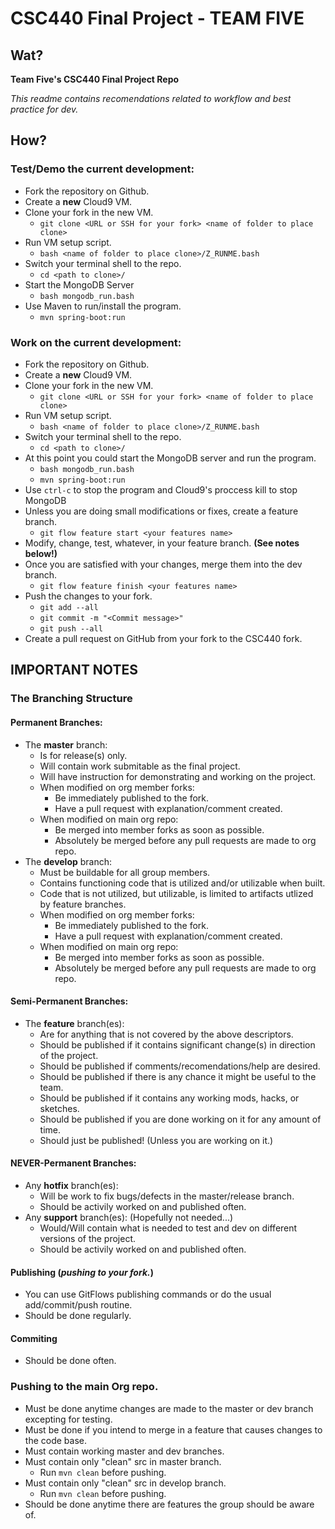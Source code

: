 # CSC440 Final Project - TEAM FIVE

## Wat?

**Team Five's CSC440 Final Project Repo**

*This readme contains recomendations related to workflow and best practice for dev.*

## How?

### Test/Demo the current development:

* Fork the repository on Github.
* Create a **new** Cloud9 VM.
* Clone your fork in the new VM.
    * ```git clone <URL or SSH for your fork> <name of folder to place clone>```
* Run VM setup script.
    * ```bash <name of folder to place clone>/Z_RUNME.bash```
* Switch your terminal shell to the repo.
    * ```cd <path to clone>/```
* Start the MongoDB Server
    * ```bash mongodb_run.bash```
* Use Maven to run/install the program.
    * ```mvn spring-boot:run```

### Work on the current development:

* Fork the repository on Github.
* Create a **new** Cloud9 VM.
* Clone your fork in the new VM.
    * ```git clone <URL or SSH for your fork> <name of folder to place clone>```
* Run VM setup script.
    * ```bash <name of folder to place clone>/Z_RUNME.bash```
* Switch your terminal shell to the repo.
    * ```cd <path to clone>/```
* At this point you could start the MongoDB server and run the program.
    * ```bash mongodb_run.bash```
    * ```mvn spring-boot:run```
* Use ```ctrl-c``` to stop the program and Cloud9's proccess kill to stop MongoDB
* Unless you are doing small modifications or fixes, create a feature branch.
    * ```git flow feature start <your features name>```
* Modify, change, test, whatever, in your feature branch. **(See notes below!)**
* Once you are satisfied with your changes, merge them into the dev branch.
    * ```git flow feature finish <your features name>```
* Push the changes to your fork.
    * ```git add --all```
    * ```git commit -m "<Commit message>"```
    * ```git push --all```
* Create a pull request on GitHub from your fork to the CSC440 fork.
 
## IMPORTANT NOTES

### The Branching Structure

#### Permanent Branches:

* The **master** branch:
    * Is for release(s) only.
    * Will contain work submitable as the final project.
    * Will have instruction for demonstrating and working on the project.
    * When modified on org member forks:
        * Be immediately published to the fork.
        * Have a pull request with explanation/comment created.
    * When modified on main org repo:
        * Be merged into member forks as soon as possible.
        * Absolutely be merged before any pull requests are made to org repo.
* The **develop** branch:
    * Must be buildable for all group members.
    * Contains functioning code that is utilized and/or utilizable when built.
    * Code that is not utilized, but utilizable, is limited to artifacts utlized by feature branches.
    * When modified on org member forks:
        * Be immediately published to the fork.
        * Have a pull request with explanation/comment created.
    * When modified on main org repo:
        * Be merged into member forks as soon as possible.
        * Absolutely be merged before any pull requests are made to org repo.

#### Semi-Permanent Branches:

* The **feature** branch(es):
    * Are for anything that is not covered by the above descriptors.
    * Should be published if it contains significant change(s) in direction of the project.
    * Should be published if comments/recomendations/help are desired.
    * Should be published if there is any chance it might be useful to the team.
    * Should be published if it contains any working mods, hacks, or sketches.
    * Should be published if you are done working on it for any amount of time.
    * Should just be published! (Unless you are working on it.)

#### NEVER-Permanent Branches:

* Any **hotfix** branch(es):
    * Will be work to fix bugs/defects in the master/release branch.
    * Should be activily worked on and published often.
* Any **support** branch(es): (Hopefully not needed...)
    * Would/Will contain what is needed to test and dev on different versions of the project.
    * Should be activily worked on and published often.

#### Publishing (*pushing to your fork.*)

* You can use GitFlows publishing commands or do the usual add/commit/push routine.
* Should be done regularly.

#### Commiting

* Should be done often.

### Pushing to the main Org repo.

* Must be done anytime changes are made to the master or dev branch excepting for testing.
* Must be done if you intend to merge in a feature that causes changes to the code base.
* Must contain working master and dev branches.
* Must contain only "clean" src in master branch.
    * Run ```mvn clean``` before pushing.
* Must contain only "clean" src in develop branch.
    * Run ```mvn clean``` before pushing.
* Should be done anytime there are features the group should be aware of.
 
